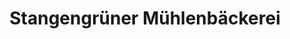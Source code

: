 ---
title: "Stangengrüner Mühlenbäckerei"
url: /crimmitschau/stangengruener-muehlenbaeckerei/
shop: Bäckerei
---